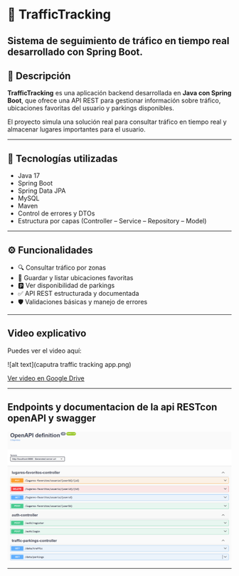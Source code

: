 # 🚦 TrafficTracking
Sistema de seguimiento de tráfico en tiempo real desarrollado con Spring Boot.
---

## 📌 Descripción

**TrafficTracking** es una aplicación backend desarrollada en **Java con Spring Boot**, que ofrece una API REST para gestionar información sobre tráfico, ubicaciones favoritas del usuario y parkings disponibles.

El proyecto simula una solución real para consultar tráfico en tiempo real y almacenar lugares importantes para el usuario.

---

## 🚀 Tecnologías utilizadas

- Java 17
- Spring Boot
- Spring Data JPA
- MySQL
- Maven
- Control de errores y DTOs
- Estructura por capas (Controller – Service – Repository – Model)

---

## ⚙️ Funcionalidades

- 🔍 Consultar tráfico por zonas
- 📍 Guardar y listar ubicaciones favoritas
- 🅿️ Ver disponibilidad de parkings
- ✅ API REST estructurada y documentada
- 🛡️ Validaciones básicas y manejo de errores

---
## Video explicativo

Puedes ver el video aquí:

![alt text](caputra traffic tracking app.png)

[Ver video en Google Drive](https://drive.google.com/file/d/13LZVlQxOOJ4uM0--UX7TUCGI1rXsAQDy/view?usp=sharing)


---
## Endpoints y documentacion de la api RESTcon openAPI y swagger
![alt text](openAPI.png)

---
